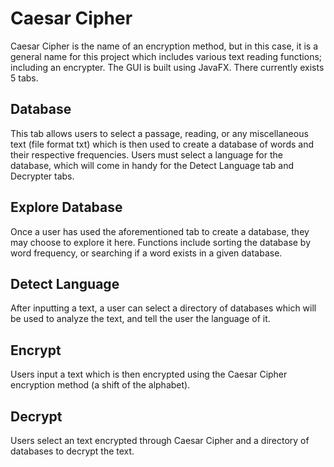 # Caesar Cipher

Caesar Cipher is the name of an encryption method, but in this case, it is a general name for this project which includes various text reading functions; including an encrypter.
The GUI is built using JavaFX.
There currently exists 5 tabs.

## Database 

This tab allows users to select a passage, reading, or any miscellaneous text (file format txt) which is then used to create a database of words and their respective frequencies.
Users must select a language for the database, which will come in handy for the Detect Language tab and Decrypter tabs.

## Explore Database

Once a user has used the aforementioned tab to create a database, they may choose to explore it here. Functions include sorting the database by word frequency, or searching if a word exists in a given database.

## Detect Language

After inputting a text, a user can select a directory of databases which will be used to analyze the text, and tell the user the language of it.

## Encrypt

Users input a text which is then encrypted using the Caesar Cipher encryption method (a shift of the alphabet).

## Decrypt

Users select an text encrypted through Caesar Cipher and a directory of databases to decrypt the text.
